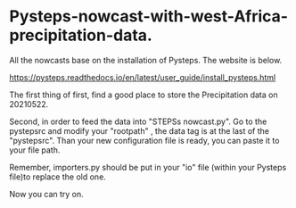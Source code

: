 # Pysteps-nowcast-with-west-Africa-precipitation-data.

All the nowcasts base on the installation of Pysteps. The website is below.

https://pysteps.readthedocs.io/en/latest/user_guide/install_pysteps.html

The first thing of first,  find a good place to store the Precipitation data on 20210522.

Second, in order to feed the data into "STEPSs nowcast.py". Go to the pystepsrc and modify your "rootpath" , the data tag is at the last of the "pystepsrc". Than your new configuration file is ready, you can paste it to your file path.

Remember, importers.py should be put in your "io" file (within your Pysteps file)to replace the old one.

Now you can try on.
